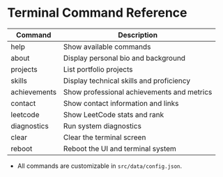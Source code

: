 # Terminal Command Reference

| Command      | Description                                      |
|-------------|--------------------------------------------------|
| help        | Show available commands                          |
| about       | Display personal bio and background              |
| projects    | List portfolio projects                          |
| skills      | Display technical skills and proficiency         |
| achievements| Show professional achievements and metrics       |
| contact     | Show contact information and links               |
| leetcode    | Show LeetCode stats and rank                     |
| diagnostics | Run system diagnostics                           |
| clear       | Clear the terminal screen                        |
| reboot      | Reboot the UI and terminal system                |

- All commands are customizable in `src/data/config.json`. 